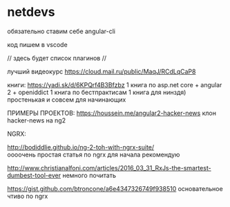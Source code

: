 # netdevs

обязательно ставим себе angular-cli

код пишем в vscode

//
здесь будет список плагинов
//



лучший видеокурс 
https://cloud.mail.ru/public/MaqJ/RCdLqCaP8

книги: 
https://yadi.sk/d/6KPQrf4B3Bfzbz
1 книга по asp.net core + angular 2 + openiddict
1 книга по бестпрактисам
1 книга для нинздя) простенькая и совсем для начинающих


ПРИМЕРЫ ПРОЕКТОВ:
https://houssein.me/angular2-hacker-news
клон hacker-news на ng2



NGRX:

http://bodiddlie.github.io/ng-2-toh-with-ngrx-suite/  
оооочень простая статья по ngrx
для начала рекомендую


http://www.christianalfoni.com/articles/2016_03_31_RxJs-the-smartest-dumbest-tool-ever
немного почитать

https://gist.github.com/btroncone/a6e4347326749f938510
основательное чтиво по ngrx


